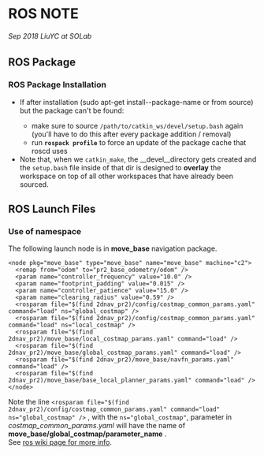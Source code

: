 # ROS NOTE     
###### Sep 2018 LiuYC at SOLab

## ROS Package 
### ROS Package Installation
 - If after installation (sudo apt-get install-<distro>-package-name or from source) but the package can't be found:
   - make sure to source `/path/to/catkin_ws/devel/setup.bash` again (you'll have to do this after every package addition / removal)
   - run __`rospack profile`__ to force an update of the package cache that roscd uses
- Note that, when we `catkin_make`, the __devel__directory gets created and the `setup.bash` file inside of that dir is designed to __overlay__ the workspace on top of all other workspaces that have already been sourced.
## ROS Launch Files
### __Use of namespace__
  The following launch node is in __move_base__ navigation package.
  ```
  <node pkg="move_base" type="move_base" name="move_base" machine="c2">
    <remap from="odom" to="pr2_base_odometry/odom" />
    <param name="controller_frequency" value="10.0" />
    <param name="footprint_padding" value="0.015" />
    <param name="controller_patience" value="15.0" />
    <param name="clearing_radius" value="0.59" />
    <rosparam file="$(find 2dnav_pr2)/config/costmap_common_params.yaml" command="load" ns="global_costmap" />
    <rosparam file="$(find 2dnav_pr2)/config/costmap_common_params.yaml" command="load" ns="local_costmap" />
    <rosparam file="$(find 2dnav_pr2)/move_base/local_costmap_params.yaml" command="load" />
    <rosparam file="$(find 2dnav_pr2)/move_base/global_costmap_params.yaml" command="load" />
    <rosparam file="$(find 2dnav_pr2)/move_base/navfn_params.yaml" command="load" />
    <rosparam file="$(find 2dnav_pr2)/move_base/base_local_planner_params.yaml" command="load" />
  </node>

  ```
  Note the line `<rosparam file="$(find 2dnav_pr2)/config/costmap_common_params.yaml" command="load" ns="global_costmap" />`
  , with the `ns="global_costmap"`, parameter in _costmap_common_params.yaml_ will have the name of __move_base/global_costmap/parameter_name__ .
  <br/>See [ros wiki page for more info][1].
  
  
  
  
  
  
  [1]:http://wiki.ros.org/ROS/Tutorials/Roslaunch%20tips%20for%20larger%20projects
